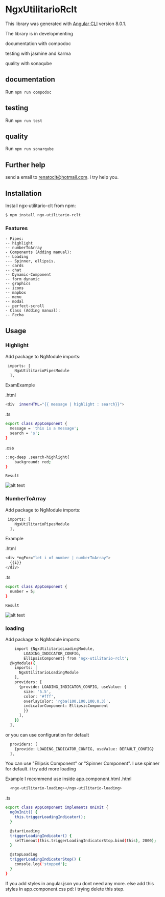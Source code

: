 # NgxUtilitarioRclt


This library was generated with [Angular CLI](https://github.com/angular/angular-cli) version 8.0.1.

The library is in developmenting

documentation with compodoc

testing with jasmine and karma

quality with sonaqube

## documentation

Run `npm run compodoc` 

## testing

Run `npm run test` 

## quality

Run `npm run sonarqube` 

## Further help

send a email to renatoclt@hotmail.com. i try help you.

## Installation

Install ngx-utilitario-clt from npm:

```sh
$ npm install ngx-utilitario-rclt
```

### Features

    - Pipes:
    -- highlight
    -- numberToArray
    - Components (Adding manual):
    -- Loading 
    --- Spinner, ellipsis.
    -- cards
    -- chat
    -- Dynamic-Component
    -- form dynamic
    -- graphics
    -- icons
    -- mapbox
    -- menu
    -- modal
    -- perfect-scroll
    - Class (Adding manual):
    -- Fecha

## Usage

### Highlight

Add package to NgModule imports:

```sh
 imports: [
    NgxUtilitarioPipesModule
  ],
```

  ExamExample

.html
```sh
<div  innerHTML="{{ message | highlight : search}}">
```
.ts
```sh
export class AppComponent {
  message = 'this is a message';
  search = 's';
}
```
.css
```sh
::ng-deep .search-highlight{
    background: red;
}
```

    Result

![alt text](https://firebasestorage.googleapis.com/v0/b/ngx-utilitario-rclt.appspot.com/o/highlight.PNG?alt=media&token=2f67da16-abdf-4a74-8933-d106b889634d)

### NumberToArray

Add package to NgModule imports:

```sh
 imports: [
    NgxUtilitarioPipesModule
  ],
```

  Example

.html
```sh
<div *ngFor="let i of number | numberToArray">
  {{i}}
</div>
```
.ts
```sh
export class AppComponent {
  number = 5;
}
```

    Result

![alt text](https://firebasestorage.googleapis.com/v0/b/ngx-utilitario-rclt.appspot.com/o/numberToArray.PNG?alt=media&token=cd0ae69f-d8b3-4c8b-82c1-8b66676d0a5a)


### loading



Add package to NgModule imports:

```sh
    import {NgxUtilitarioLoadingModule,
        LOADING_INDICATOR_CONFIG,
        EllipsisComponent} from 'ngx-utilitario-rclt';
  @NgModule({
    imports: [
      NgxUtilitarioLoadingModule
    ],
    providers: [
      {provide: LOADING_INDICATOR_CONFIG, useValue: {
        size: '5.5',
        color: '#fff',
        overlayColor: 'rgba(100,100,100,0.3)',
        indicatorComponent: EllipsisComponent
        }}
      ],
    })
  ],
```

or you can use configuration for default

```sh
  providers: [
    {provide: LOADING_INDICATOR_CONFIG, useValue: DEFAULT_CONFIG}
  ],
```
You can use "Ellipsis Component" or "Spinner Component". I use spinner for default. i try add more loading

  Example
I recommend use inside app.component.html
.html
```sh
  <ngx-utilitario-loading></ngx-utilitario-loading>
```
.ts
```sh
export class AppComponent implements OnInit {
  ngOnInit() {
    this.triggerLoadingIndicator();
  }

  @startLoading
  triggerLoadingIndicator() {
    setTimeout(this.triggerLoadingIndicatorStop.bind(this), 2000);
  }

  @stopLoading
  triggerLoadingIndicatorStop() {
    console.log('stopped');
  }
}

```

If you add styles in angular.json you dont need any more. else add this styles in app.component.css
pd: i trying delete this step.

```sh

```


